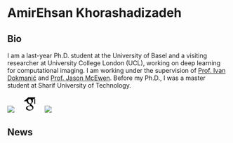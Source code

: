 # AmirEhsan Khorashadizadeh

## Bio

I am a last-year Ph.D. student at the University of Basel and a visiting researcher at University College London (UCL), working on deep learning for computational imaging. I am working under the supervision of [Prof. Ivan Dokmanić](https://sada.dmi.unibas.ch/en/people/head-of-sada/ivan-dokmanic) and [Prof. Jason McEwen](http://www.jasonmcewen.org/). Before my Ph.D., I was a master student at Sharif University of Technology.

[<img src="https://cdn1.iconfinder.com/data/icons/logotypes/32/circle-linkedin-1024.png" height="40px">](https://www.linkedin.com/in/amir-ehsan/) &nbsp;&nbsp;&nbsp; [<img src="google-scholar.svg" height="40px">](https://scholar.google.com/citations?user=Rou2vXcAAAAJ&hl=en) &nbsp;&nbsp;&nbsp; [<img src="https://github.githubassets.com/assets/GitHub-Mark-ea2971cee799.png" height="40px">](https://github.com/AmirEhsan95)

## News








